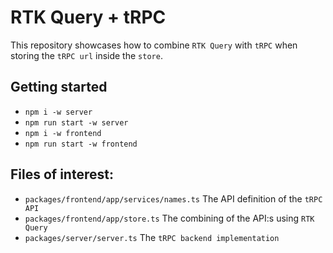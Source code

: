 # RTK Query + tRPC

This repository showcases how to combine `RTK Query` with `tRPC` when storing the `tRPC url` inside the `store`.

## Getting started

- `npm i -w server`
- `npm run start -w server`
- `npm i -w frontend`
- `npm run start -w frontend`

## Files of interest:

- `packages/frontend/app/services/names.ts` The API definition of the `tRPC API`
- `packages/frontend/app/store.ts` The combining of the API:s using `RTK Query`
- `packages/server/server.ts` The `tRPC backend implementation`